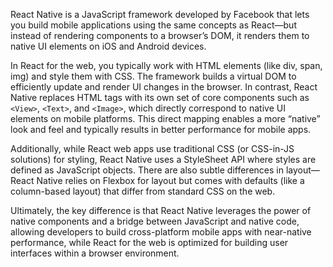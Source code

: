 React Native is a JavaScript framework developed by Facebook that lets you build mobile applications using the same concepts as React—but instead of rendering components to a browser’s DOM, it renders them to native UI elements on iOS and Android devices. 

In React for the web, you typically work with HTML elements (like div, span, img) and style them with CSS. The framework builds a virtual DOM to efficiently update and render UI changes in the browser. In contrast, React Native replaces HTML tags with its own set of core components such as `<View>`, `<Text>`, and `<Image>`, which directly correspond to native UI elements on mobile platforms. This direct mapping enables a more “native” look and feel and typically results in better performance for mobile apps.

Additionally, while React web apps use traditional CSS (or CSS-in-JS solutions) for styling, React Native uses a StyleSheet API where styles are defined as JavaScript objects. There are also subtle differences in layout—React Native relies on Flexbox for layout but comes with defaults (like a column-based layout) that differ from standard CSS on the web.

Ultimately, the key difference is that React Native leverages the power of native components and a bridge between JavaScript and native code, allowing developers to build cross-platform mobile apps with near-native performance, while React for the web is optimized for building user interfaces within a browser environment. 

